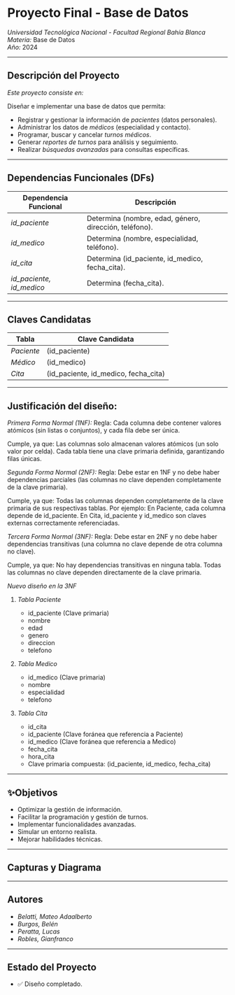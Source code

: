 # Proyecto Final - Base de Datos

_Universidad Tecnológica Nacional - Facultad Regional Bahía Blanca_  
_Materia:_ Base de Datos  
_Año:_ 2024

---

## Descripción del Proyecto

_Este proyecto consiste en:_

Diseñar e implementar una base de datos que permita:

- Registrar y gestionar la información de _pacientes_ (datos personales).
- Administrar los datos de _médicos_ (especialidad y contacto).
- Programar, buscar y cancelar _turnos médicos_.
- Generar _reportes de turnos_ para análisis y seguimiento.
- Realizar _búsquedas avanzadas_ para consultas específicas.

---

## Dependencias Funcionales (DFs)

| Dependencia Funcional    | Descripción                                            |
| ------------------------ | ------------------------------------------------------ |
| _id_paciente_            | Determina (nombre, edad, género, dirección, teléfono). |
| _id_medico_              | Determina (nombre, especialidad, teléfono).            |
| _id_cita_                | Determina (id_paciente, id_medico, fecha_cita).        |
| _id_paciente, id_medico_ | Determina (fecha_cita).                                |

---

## Claves Candidatas

| Tabla      | Clave Candidata                      |
| ---------- | ------------------------------------ |
| _Paciente_ | (id_paciente)                        |
| _Médico_   | (id_medico)                          |
| _Cita_     | (id_paciente, id_medico, fecha_cita) |

---

## Justificación del diseño:

_Primera Forma Normal (1NF):_
Regla: Cada columna debe contener valores atómicos (sin listas o conjuntos), y cada fila debe ser única.

Cumple, ya que:
Las columnas solo almacenan valores atómicos (un solo valor por celda).
Cada tabla tiene una clave primaria definida, garantizando filas únicas.

_Segunda Forma Normal (2NF):_
Regla: Debe estar en 1NF y no debe haber dependencias parciales (las columnas no clave dependen completamente de la clave primaria).

Cumple, ya que:
Todas las columnas dependen completamente de la clave primaria de sus respectivas tablas. Por ejemplo:
En Paciente, cada columna depende de id_paciente.
En Cita, id_paciente y id_medico son claves externas correctamente referenciadas.

_Tercera Forma Normal (3NF):_
Regla: Debe estar en 2NF y no debe haber dependencias transitivas (una columna no clave depende de otra columna no clave).

Cumple, ya que:
No hay dependencias transitivas en ninguna tabla. Todas las columnas no clave dependen directamente de la clave primaria.

_Nuevo diseño en la 3NF_

1. _Tabla Paciente_

   - id_paciente (Clave primaria)
   - nombre
   - edad
   - genero
   - direccion
   - telefono

2. _Tabla Medico_

   - id_medico (Clave primaria)
   - nombre
   - especialidad
   - telefono

3. _Tabla Cita_
   - id_cita
   - id_paciente (Clave foránea que referencia a Paciente)
   - id_medico (Clave foránea que referencia a Medico)
   - fecha_cita
   - hora_cita
   - Clave primaria compuesta: (id_paciente, id_medico, fecha_cita)

---

## ✨Objetivos

- Optimizar la gestión de información.
- Facilitar la programación y gestión de turnos.
- Implementar funcionalidades avanzadas.
- Simular un entorno realista.
- Mejorar habilidades técnicas.

---

## Capturas y Diagrama

---

## Autores

- _Belatti, Mateo Adaalberto_
- _Burgos, Belén_
- _Peratta, Lucas_
- _Robles, Gianfranco_

---

## Estado del Proyecto

- ✅ Diseño completado.
